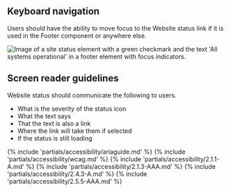 ## Keyboard navigation

Users should have the ability to move focus to the Website status link if it is used in the Footer component or anywhere else.

<uxdot-example>
  <img src="../site-status-accessibility-footer.svg" alt="Image of a site status element with a green checkmark and the text 'All systems operational' in a footer element with focus indicators.">
</uxdot-example>


## Screen reader guidelines

Website status should communicate the following to users.

- What is the severity of the status icon
- What the text says
- That the text is also a link
- Where the link will take them if selected
- If the status is still loading


{% include 'partials/accessibility/ariaguide.md' %}
{% include 'partials/accessibility/wcag.md' %}
{% include 'partials/accessibility/2.1.1-A.md' %}
{% include 'partials/accessibility/2.1.3-AAA.md' %}
{% include 'partials/accessibility/2.4.3-A.md' %}
{% include 'partials/accessibility/2.5.5-AAA.md' %}